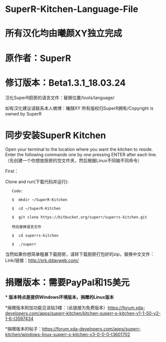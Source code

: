 # SuperR-Kitchen-Language-File
# 所有汉化均由曦颜XY独立完成

# 原作者：SuperR

# 修订版本：Beta1.3.1_18.03.24
汉化SuperR厨房的语言文件：替换位置/tools/language/

如有汉化建议请联系本人微博：曦顏XY
所有版权归SuperR拥有/Copyright is owned by SuperR

# 同步安装SuperR Kitchen

Open your terminal to the location where you want the kitchen to reside. Enter the following commands one by one pressing ENTER after each line.（先创建一个你想放厨房的空文件夹，然后根据Linux不同输不同命令）

First：

   Clone and run(下载代码并运行):

       Code:

       $  mkdir ~/SuperR-Kitchen

       $  cd ~/SuperR-Kitchen

       $  git clone https://bitbucket.org/superr/superrs-kitchen.git

       然后替换语言文件

       $  cd superrs-kitchen

       $  ./superr

当然如果你想简单粗暴下载厨房，请转下载厨房打包好的zip，替换中文文件：
Link/链接：http://srk.ddayweb.com/


# 捐赠版本：需要PayPal和15美元

<b>* 版本特点是提供Windows环境版本，捐赠的Linux版本</b>

*捐赠版本附加功能见该贴3楼：（此链接为免费版本）https://forum.xda-developers.com/apps/superr-kitchen/kitchen-superr-s-kitchen-v1-1-50-v2-1-6-t3597434

*捐赠版本的帖子：https://forum.xda-developers.com/apps/superr-kitchen/windows-linux-superr-s-kitchen-v3-0-0-0-t3601702
